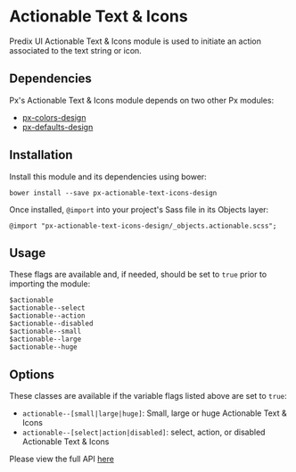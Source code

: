 # Actionable Text &#38; Icons

Predix UI Actionable Text &#38; Icons module is used to initiate an action associated to the text string or icon.


## Dependencies

Px's Actionable Text &#38; Icons module depends on two other Px modules:

* [px-colors-design](https://github.com/PredixDev/px-colors-design)
* [px-defaults-design](https://github.com/PredixDev/px-defaults-design)


## Installation

Install this module and its dependencies using bower:

    bower install --save px-actionable-text-icons-design

Once installed, `@import` into your project's Sass file in its Objects layer:

    @import "px-actionable-text-icons-design/_objects.actionable.scss";

## Usage

These flags are available and, if needed, should be set to `true` prior to importing the module:

    $actionable  
    $actionable--select  
    $actionable--action  
    $actionable--disabled  
    $actionable--small  
    $actionable--large  
    $actionable--huge  

## Options

These classes are available if the variable flags listed above are set to `true`:

* `actionable--[small|large|huge]`: Small, large or huge Actionable Text &#38; Icons
* `actionable--[select|action|disabled]`: select, action, or disabled Actionable Text &#38; Icons

Please view the full API [here](http://predixdev.github.io/px-actionable-text-icons-design/)
